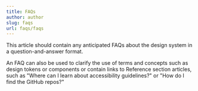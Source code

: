 ```yaml
---
title: FAQs
author: author
slug: faqs
url: faqs/faqs
---
```


This article should contain any anticipated FAQs about the design system in a question-and-answer format.

An FAQ can also be used to clarify the use of terms and concepts such as design tokens or components or  contain links to Reference section articles, such as "Where can I learn about accessibility guidelines?" or "How do I find the GitHub repos?"
